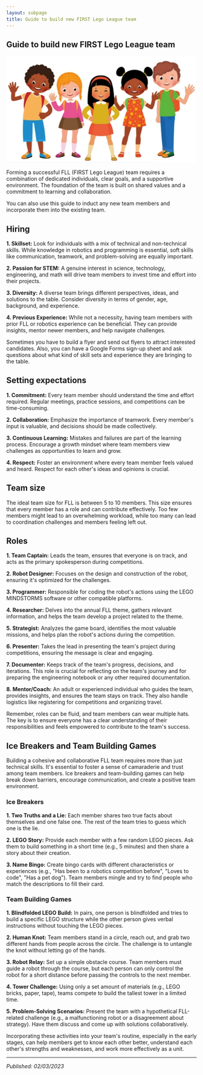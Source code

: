 ```yaml
---
layout: subpage
title: Guide to build new FIRST Lego League team
---
```


## Guide to build new FIRST Lego League team

![](/public/images/kids-team.png "FLL Team")

Forming a successful FLL (FIRST Lego League) team requires a combination of dedicated individuals, clear goals, and a supportive environment. The foundation of the team is built on shared values and a commitment to learning and collaboration.

You can also use this guide to induct any new team members and incorporate them into the existing team.

## Hiring

**1. Skillset:** Look for individuals with a mix of technical and non-technical skills. While knowledge in robotics and programming is essential, soft skills like communication, teamwork, and problem-solving are equally important.

**2. Passion for STEM:** A genuine interest in science, technology, engineering, and math will drive team members to invest time and effort into their projects.

**3. Diversity:** A diverse team brings different perspectives, ideas, and solutions to the table. Consider diversity in terms of gender, age, background, and experience.

**4. Previous Experience:** While not a necessity, having team members with prior FLL or robotics experience can be beneficial. They can provide insights, mentor newer members, and help navigate challenges.

Sometimes you have to build a flyer and send out flyers to attract interested candidates. Also, you can have a Google Forms sign-up sheet and ask questions about what kind of skill sets and experience they are bringing to the table.

## Setting expectations

**1. Commitment:** Every team member should understand the time and effort required. Regular meetings, practice sessions, and competitions can be time-consuming.

**2. Collaboration:** Emphasize the importance of teamwork. Every member's input is valuable, and decisions should be made collectively.

**3. Continuous Learning:** Mistakes and failures are part of the learning process. Encourage a growth mindset where team members view challenges as opportunities to learn and grow.

**4. Respect:** Foster an environment where every team member feels valued and heard. Respect for each other's ideas and opinions is crucial.

## Team size

The ideal team size for FLL is between 5 to 10 members. This size ensures that every member has a role and can contribute effectively. Too few members might lead to an overwhelming workload, while too many can lead to coordination challenges and members feeling left out.

## Roles

**1. Team Captain:** Leads the team, ensures that everyone is on track, and acts as the primary spokesperson during competitions.

**2. Robot Designer:** Focuses on the design and construction of the robot, ensuring it's optimized for the challenges.

**3. Programmer:** Responsible for coding the robot's actions using the LEGO MINDSTORMS software or other compatible platforms.

**4. Researcher:** Delves into the annual FLL theme, gathers relevant information, and helps the team develop a project related to the theme.

**5. Strategist:** Analyzes the game board, identifies the most valuable missions, and helps plan the robot's actions during the competition.

**6. Presenter:** Takes the lead in presenting the team's project during competitions, ensuring the message is clear and engaging.

**7. Documenter:** Keeps track of the team's progress, decisions, and iterations. This role is crucial for reflecting on the team's journey and for preparing the engineering notebook or any other required documentation.

**8. Mentor/Coach:** An adult or experienced individual who guides the team, provides insights, and ensures the team stays on track. They also handle logistics like registering for competitions and organizing travel.

Remember, roles can be fluid, and team members can wear multiple hats. The key is to ensure everyone has a clear understanding of their responsibilities and feels empowered to contribute to the team's success.

## Ice Breakers and Team Building Games

Building a cohesive and collaborative FLL team requires more than just technical skills. It's essential to foster a sense of camaraderie and trust among team members. Ice breakers and team-building games can help break down barriers, encourage communication, and create a positive team environment.

### Ice Breakers

**1. Two Truths and a Lie:** Each member shares two true facts about themselves and one false one. The rest of the team tries to guess which one is the lie.

**2. LEGO Story:** Provide each member with a few random LEGO pieces. Ask them to build something in a short time (e.g., 5 minutes) and then share a story about their creation.

**3. Name Bingo:** Create bingo cards with different characteristics or experiences (e.g., "Has been to a robotics competition before", "Loves to code", "Has a pet dog"). Team members mingle and try to find people who match the descriptions to fill their card.

### Team Building Games

**1. Blindfolded LEGO Build:** In pairs, one person is blindfolded and tries to build a specific LEGO structure while the other person gives verbal instructions without touching the LEGO pieces.

**2. Human Knot:** Team members stand in a circle, reach out, and grab two different hands from people across the circle. The challenge is to untangle the knot without letting go of the hands.

**3. Robot Relay:** Set up a simple obstacle course. Team members must guide a robot through the course, but each person can only control the robot for a short distance before passing the controls to the next member.

**4. Tower Challenge:** Using only a set amount of materials (e.g., LEGO bricks, paper, tape), teams compete to build the tallest tower in a limited time.

**5. Problem-Solving Scenarios:** Present the team with a hypothetical FLL-related challenge (e.g., a malfunctioning robot or a disagreement about strategy). Have them discuss and come up with solutions collaboratively.

Incorporating these activities into your team's routine, especially in the early stages, can help members get to know each other better, understand each other's strengths and weaknesses, and work more effectively as a unit.

----
_Published: 02/03/2023_